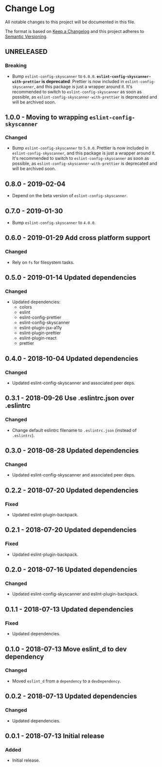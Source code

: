 # Change Log

All notable changes to this project will be documented in this file.

The format is based on [Keep a Changelog](http://keepachangelog.com/)
and this project adheres to [Semantic Versioning](http://semver.org/).

## UNRELEASED

### Breaking
- Bump `eslint-config-skyscanner` to `6.0.0`. **`eslint-config-skyscanner-with-prettier` is deprecated**: Prettier is now included in `eslint-config-skyscanner`, and this package is just a wrapper around it. It's recommended to switch to `eslint-config-skyscanner` as soon as possible, as `eslint-config-skyscanner-with-prettier` is deprecated and will be archived soon.

## 1.0.0 - Moving to wrapping `eslint-config-skyscanner`

### Changed
- Bump `eslint-config-skyscanner` to `5.0.0`. Prettier is now included in `eslint-config-skyscanner`, and this package is just a wrapper around it. It's recommended to switch to `eslint-config-skyscanner` as soon as possible, as `eslint-config-skyscanner-with-prettier` is deprecated and will be archived soon.

## 0.8.0 - 2019-02-04

- Depend on the beta version of `eslint-config-skyscanner`.

## 0.7.0 - 2019-01-30

- Bump `eslint-config-skyscanner` to `4.0.0`.

## 0.6.0 - 2019-01-29 Add cross platform support

### Changed
- Rely on `fs` for filesystem tasks.

## 0.5.0 - 2019-01-14 Updated dependencies

### Changed
- Updated dependencies:
  - colors
  - eslint
  - eslint-config-prettier
  - eslint-config-skyscanner
  - eslint-plugin-jsx-a11y
  - eslint-plugin-prettier
  - eslint-plugin-react
  - prettier

## 0.4.0 - 2018-10-04 Updated dependencies

### Changed
- Updated eslint-config-skyscanner and associated peer deps.

## 0.3.1 - 2018-09-26 Use .eslintrc.json over .eslintrc

### Changed
- Change default eslintrc filename to `.eslintrc.json` (instead of `.eslintrc`).

## 0.3.0 - 2018-08-28 Updated dependencies

### Changed
- Updated eslint-config-skyscanner and associated peer deps.

## 0.2.2 - 2018-07-20 Updated dependencies

### Fixed
- Updated eslint-plugin-backpack.

## 0.2.1 - 2018-07-20 Updated dependencies

### Fixed
- Updated eslint-plugin-backpack.

## 0.2.0 - 2018-07-16 Updated dependencies

### Changed
- Updated eslint-config-skyscanner and eslint-plugin-backpack.

## 0.1.1 - 2018-07-13 Updated dependencies

### Fixed
- Updated dependencies.

## 0.1.0 - 2018-07-13 Move eslint_d to dev dependency

### Changed
- Moved `eslint_d` from a `dependency` to a `devDependency`.

## 0.0.2 - 2018-07-13 Updated dependencies

### Changed
- Updated dependencies.

## 0.0.1 - 2018-07-13 Initial release

### Added
- Initial release.
